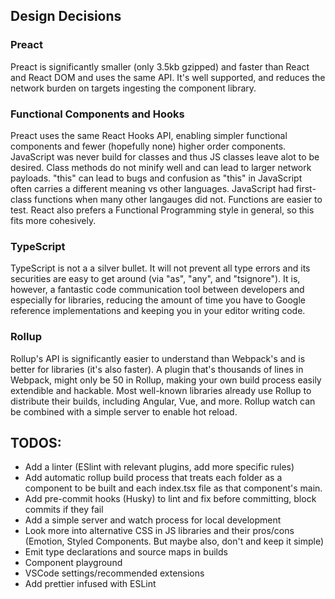 ## Design Decisions

### Preact

Preact is significantly smaller (only 3.5kb gzipped) and faster than React and React DOM and uses the same API. It's well supported, and reduces the network burden on targets ingesting the component library.

### Functional Components and Hooks

Preact uses the same React Hooks API, enabling simpler functional components and fewer (hopefully none) higher order components. JavaScript was never build for classes and thus JS classes leave alot to be desired. Class methods do not minify well and can lead to larger network payloads. "this" can lead to bugs and confusion as "this" in JavaScript often carries a different meaning vs other languages. JavaScript had first-class functions when many other langauges did not. Functions are easier to test. React also prefers a Functional Programming style in general, so this fits more cohesively.

### TypeScript

TypeScript is not a a silver bullet. It will not prevent all type errors and its securities are easy to get around (via "as", "any", and "tsignore"). It is, however, a fantastic code communication tool between developers and especially for libraries, reducing the amount of time you have to Google reference implementations and keeping you in your editor writing code.

### Rollup

Rollup's API is significantly easier to understand than Webpack's and is better for libraries (it's also faster). A plugin that's thousands of lines in Webpack, might only be 50 in Rollup, making your own build process easily extendible and hackable. Most well-known libraries already use Rollup to distribute their builds, including Angular, Vue, and more. Rollup watch can be combined with a simple server to enable hot reload.

## TODOS:

- Add a linter (ESlint with relevant plugins, add more specific rules)
- Add automatic rollup build process that treats each folder as a component to be built and each index.tsx file as that component's main.
- Add pre-commit hooks (Husky) to lint and fix before committing, block commits if they fail
- Add a simple server and watch process for local development
- Look more into alternative CSS in JS libraries and their pros/cons (Emotion, Styled Components. But maybe also, don't and keep it simple)
- Emit type declarations and source maps in builds
- Component playground
- VSCode settings/recommended extensions
- Add prettier infused with ESLint
